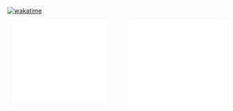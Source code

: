 [![wakatime](https://wakatime.com/badge/user/c70327c7-9323-4dc0-9cb1-ef2c0fc2c79e.svg)](https://wakatime.com/@c70327c7-9323-4dc0-9cb1-ef2c0fc2c79e)

<img align="left" src="/metrics-left.svg" alt="Metrics" width="45%">
<img align="right" src="/metrics-right.svg" alt="Metrics" width="45%">
